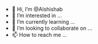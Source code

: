 - 👋 Hi, I’m @AIshishab
- 👀 I’m interested in ...
- 🌱 I’m currently learning ...
- 💞️ I’m looking to collaborate on ...
- 📫 How to reach me ...

<!---
AIshishab/AIshishab is a ✨ special ✨ repository because its `README.md` (this file) appears on your GitHub profile.
You can click the Preview link to take a look at your changes.
--->
